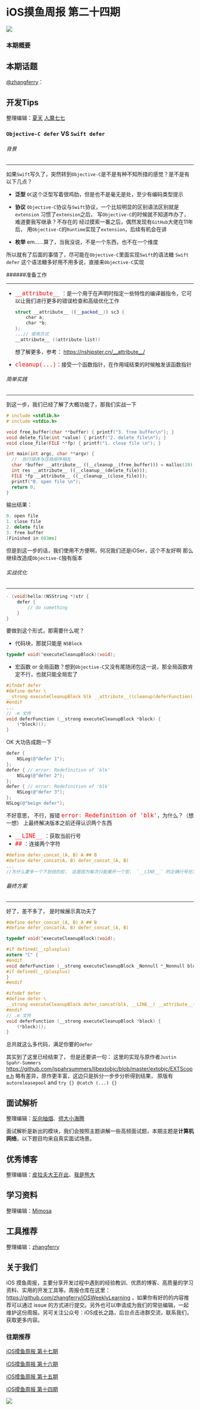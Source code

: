 # iOS摸鱼周报 第二十四期

![](https://gitee.com/zhangferry/Images/raw/master/gitee/iOS摸鱼周报模板.png)

### 本期概要

> 

## 本期话题

[@zhangferry](https://zhangferry.com)：

## 开发Tips

整理编辑：[夏天](https://juejin.cn/user/3298190611456638) [人魔七七](https://github.com/renmoqiqi)
### `Objective-C defer` VS `Swift defer`


###### 背景
- - -


如果`Swift`写久了，突然转到`Objective-C`是不是有种不知所措的感觉？是不是有以下几点？
* **泛型** `OC`这个泛型写着很鸡肋，但是也不是毫无是处，至少有编码类型提示

* **协议**
`Objective-C`协议与`Swift`协议，一个比较明显的区别语法区别就是 `extension`
习惯了`extension`之后， 写`Objective-C`的时候就不知道咋办了，难道要我写继承？不存在的
经过摸索一番之后，偶然发现有`GitHub`大佬在11年后， 用`Objective-C`的`Runtime`实现了`extension`，后续有机会在讲

* **枚举** em......算了，当我没说，不是一个东西，也不在一个维度

所以就有了后面的事情了，尽可能在`Objective-C`里面实现`Swift`的语法糖
`Swift defer` 这个语法糖多好用不用多说，直接来`Objective-C`实现

######准备工作
- - -

* <font color=#FF0000 size=4>`__attribute__` </font>：是一个用于在声明时指定一些特性的编译器指令，它可以让我们进行更多的错误检查和高级优化工作

    ```swift
    struct __attribute__ ((__packed__)) sc3 {
        char a;
        char *b;
    };
    ...// 使用方式
    __attribute__ ((attribute-list))
    ```
    想了解更多，参考： https://nshipster.cn/__attribute__/
    
* <font color=#FF0000 size=4>`cleanup(...)`</font>：接受一个函数指针，在作用域结束的时候触发该函数指针

###### 简单实践
- - -


到这一步，我们已经了解了大概功能了，那我们实战一下

```cpp
# include <stdlib.h>
# include <stdio.h>

void free_buffer(char **buffer) { printf("3. free buffer\n"); }
void delete_file(int *value) { printf("2. delete file\n"); }
void close_file(FILE **fp) { printf("1. close file \n"); }

int main(int argc, char **argv) {
  //  执行顺序与压栈顺序相反
  char *buffer __attribute__ ((__cleanup__(free_buffer))) = malloc(20);
  int res __attribute__ ((__cleanup__(delete_file)));
  FILE *fp __attribute__ ((__cleanup__(close_file)));
  printf("0. open file \n");
  return 0;
}
```
输出结果：

```cpp
0. open file 
1. close file 
2. delete file
3. free buffer
[Finished in 683ms]
```
但是到这一步的话，我们使用不方便啊，何况我们还是iOSer，这个不友好啊
那么继续改造成`Objective-C`独有版本

###### 实战优化
- - -

```objectivec
- (void)hello:(NSString *)str {
	defer {
    	// do something
	}
}
```
要做到这个形式，那需要什么呢？
* 代码块，那就只能是 `NSBlock`
```objectivec
typedef void(^executeCleanupBlock)(void);
```
* 宏函数 or 全局函数？想到`Objective-C`又没有尾随闭包这一说，那全局函数肯定不行，也就只能全局宏了
```objectivec
#ifndef defer
#define defer \
__strong executeCleanupBlock blk __attribute__((cleanup(deferFunction), unused)) = ^
#endif
...
// .m 文件
void deferFunction (__strong executeCleanupBlock *block) {
    (*block)();
}
```

OK 大功告成跑一下
```objectivec
defer {
    NSLog(@"defer 1");
};
defer { // error: Redefinition of 'blk'
    NSLog(@"defer 2");
};
defer { // error: Redefinition of 'blk'
    NSLog(@"defer 3");
};
NSLog(@"beign defer");
```
不好意思， 不行，报错 <font color=#FF0000 size=4>`error: Redefinition of 'blk'`</font>，为什么？（想一想）
上最终解决版本之前还得认识两个东西
* <font color=#FF0000 size=4>`__LINE__` </font>：获取当前行号
* <font color=#FF0000 size=4> `##` </font>：连接两个字符
```objectivec
#define defer_concat_(A, B) A ## B
#define defer_concat(A, B) defer_concat_(A, B)
...
//为什么要多一个下划线的宏， 这是因为每次只能展开一个宏， `__LINE__` 的正确行号在第二层才能被解开
```

###### 最终方案
- - - -


好了，差不多了， 是时候展示真功夫了

```objectivec
#define defer_concat_(A, B) A ## B
#define defer_concat(A, B) defer_concat_(A, B)

typedef void(^executeCleanupBlock)(void);

#if defined(__cplusplus)
extern "C" {
#endif
void deferFunction (__strong executeCleanupBlock _Nonnull *_Nonnull block);
#if defined(__cplusplus)
}
#endif

#ifndef defer
#define defer \
__strong executeCleanupBlock defer_concat(blk, __LINE__) __attribute__((cleanup(deferFunction), unused)) = ^
#endif
// .m 文件
void deferFunction (__strong executeCleanupBlock *block) {
    (*block)();
}
```
总共就这么多代码，满足你要的`defer`

其实到了这里已经结束了， 但是还要讲一句：
这里的实现与原作者`Justin Spahr-Summers` https://github.com/jspahrsummers/libextobjc/blob/master/extobjc/EXTScope.h
略有差异，原作更丰富，这边只是拆分一步步分析得到结果， 原版有 `autoreleasepool` and `try {} @catch (...) {}`

## 面试解析

整理编辑：[反向抽烟](opooc.com)、[师大小海腾](https://juejin.cn/user/782508012091645)

面试解析是新出的模块，我们会按照主题讲解一些高频面试题，本期主题是**计算机网络**，以下题目均来自真实面试场景。

## 优秀博客

整理编辑：[皮拉夫大王在此](https://www.jianshu.com/u/739b677928f7)、[我是熊大](https://juejin.cn/user/1151943916921885)




## 学习资料

整理编辑：[Mimosa](https://juejin.cn/user/1433418892590136)



## 工具推荐

整理编辑：[zhangferry](https://zhangferry.com)

## 关于我们

iOS 摸鱼周报，主要分享开发过程中遇到的经验教训、优质的博客、高质量的学习资料、实用的开发工具等。周报仓库在这里：https://github.com/zhangferry/iOSWeeklyLearning ，如果你有好的的内容推荐可以通过 issue 的方式进行提交。另外也可以申请成为我们的常驻编辑，一起维护这份周报。另可关注公众号：iOS成长之路，后台点击进群交流，联系我们，获取更多内容。

### 往期推荐

[iOS摸鱼周报 第十七期](https://mp.weixin.qq.com/s/3vukUOskJzoPyES2R7rJNg)

[iOS摸鱼周报 第十六期](https://mp.weixin.qq.com/s/nuij8iKsARAF2rLwkVtA8w)

[iOS摸鱼周报 第十五期](https://mp.weixin.qq.com/s/6thW_YKforUy_EMkX0OVxA)

[iOS摸鱼周报 第十四期](https://mp.weixin.qq.com/s/br4DUrrtj9-VF-VXnTIcZw)

![](https://gitee.com/zhangferry/Images/raw/master/iOSWeeklyLearning/WechatIMG384.jpeg)

